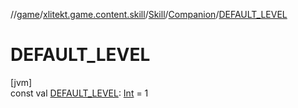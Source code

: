 //[game](../../../../index.md)/[xlitekt.game.content.skill](../../index.md)/[Skill](../index.md)/[Companion](index.md)/[DEFAULT_LEVEL](-d-e-f-a-u-l-t_-l-e-v-e-l.md)

# DEFAULT_LEVEL

[jvm]\
const val [DEFAULT_LEVEL](-d-e-f-a-u-l-t_-l-e-v-e-l.md): [Int](https://kotlinlang.org/api/latest/jvm/stdlib/kotlin/-int/index.html) = 1
